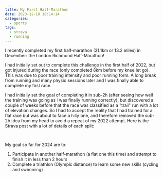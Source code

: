 ```yaml
---
title: My First Half-Marathon
date: 2023-12-10 18:14:14
categories:
  - sports
tags:
  - strava
  - running
---
```


I recently completed my first half-marathon (21.1km or 13.2 miles) in December: the London Richmond Half-Marathon!

I had initially set out to complete this challenge in the first half of 2022, but got injured during the race (only completed 8km before my knee let go). This was due to poor training intensity and poor running form. A long break from running and many physio sessions later and I was finally able to complete my first race.

I had initially set the goal of completing it in sub-2h (after seeing how well the training was going as I was finally running correctly), but discovered a couple of weeks before that the race was classified as a "trail" run with a lot of elevation changes. So I had to accept the reality that I had trained for a flat race but was about to face a hilly one, and therefore removed the sub-2h idea from my head to avoid a repeat of my 2022 attempt. Here is the Strava post with a lot of details of each split:

<div class="strava-embed-placeholder" data-embed-type="activity" data-embed-id="10357809172" data-style="standard"></div><script src="https://strava-embeds.com/embed.js"></script>
<br>

<!--more-->

My goal so far for 2024 are to:

1. Participate in another half-marathon (a flat one this time) and attempt to finish it in less than 2 hours
2. Complete a triathlon (Olympic distance) to learn some new skills (cycling and swimming)